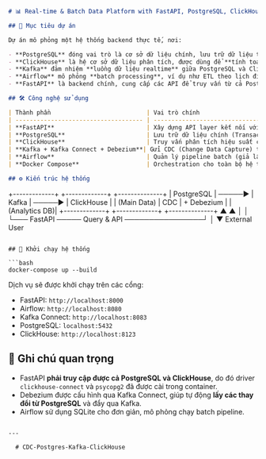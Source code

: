 
```markdown
# 📊 Real-time & Batch Data Platform with FastAPI, PostgreSQL, ClickHouse, Kafka, and Airflow

## 🧩 Mục tiêu dự án

Dự án mô phỏng một hệ thống backend thực tế, nơi:

- **PostgreSQL** đóng vai trò là cơ sở dữ liệu chính, lưu trữ dữ liệu transactional.
- **ClickHouse** là hệ cơ sở dữ liệu phân tích, được dùng để **tính toán trước** các thống kê phức tạp và tăng tốc độ truy vấn.
- **Kafka** đảm nhiệm **luồng dữ liệu realtime** giữa PostgreSQL và ClickHouse.
- **Airflow** mô phỏng **batch processing**, ví dụ như ETL theo lịch định kỳ.
- **FastAPI** là backend chính, cung cấp các API để truy vấn từ cả PostgreSQL và ClickHouse.

## 🛠️ Công nghệ sử dụng

| Thành phần                           | Vai trò chính                                            |
| ------------------------------------ | -------------------------------------------------------- |
| **FastAPI**                          | Xây dựng API layer kết nối với PostgreSQL và ClickHouse  |
| **PostgreSQL**                       | Lưu trữ dữ liệu chính (Transactional DB)                 |
| **ClickHouse**                       | Truy vấn phân tích hiệu suất cao (OLAP DB)               |
| **Kafka + Kafka Connect + Debezium**| Gửi CDC (Change Data Capture) từ PostgreSQL → ClickHouse |
| **Airflow**                          | Quản lý pipeline batch (giả lập dữ liệu hàng loạt)       |
| **Docker Compose**                   | Orchestration cho toàn bộ hệ thống                       |

## ⚙️ Kiến trúc hệ thống

```

+-------------+         +-------------+          +--------------+
\| PostgreSQL  | ─────►  |   Kafka     | ─────►   |  ClickHouse   |
\| (Main Data) |   CDC   | + Debezium  |          | (Analytics DB)|
+-------------+         +-------------+          +--------------+
▲                                               ▲
│                                               │
└─── FastAPI ───── Query & API ────────────────┘
│
▼
External User

````

## 🚀 Khởi chạy hệ thống

```bash
docker-compose up --build
````

Dịch vụ sẽ được khởi chạy trên các cổng:

* FastAPI: `http://localhost:8000`
* Airflow: `http://localhost:8080`
* Kafka Connect: `http://localhost:8083`
* PostgreSQL: `localhost:5432`
* ClickHouse: `http://localhost:8123`

## 📌 Ghi chú quan trọng

* FastAPI **phải truy cập được cả PostgreSQL và ClickHouse**, do đó driver `clickhouse-connect` và `psycopg2` đã được cài trong container.
* Debezium được cấu hình qua Kafka Connect, giúp tự động **lấy các thay đổi từ PostgreSQL** và đẩy qua Kafka.
* Airflow sử dụng SQLite cho đơn giản, mô phỏng chạy batch pipeline.

```

---

```
      #   C D C - P o s t g r e s - K a f k a - C l i c k H o u s e  
 